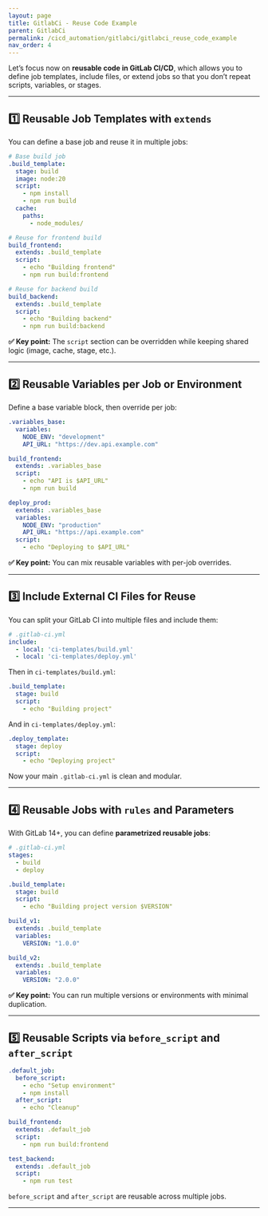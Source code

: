 ```yaml
---
layout: page
title: GitlabCi - Reuse Code Example
parent: GitlabCi
permalink: /cicd_automation/gitlabci/gitlabci_reuse_code_example
nav_order: 4
---
```


Let’s focus now on **reusable code in GitLab CI/CD**, which allows you to define job templates, include files, or extend jobs so that you don’t repeat scripts, variables, or stages.

---

## 1️⃣ **Reusable Job Templates with `extends`**

You can define a base job and reuse it in multiple jobs:

```yaml
# Base build job
.build_template:
  stage: build
  image: node:20
  script:
    - npm install
    - npm run build
  cache:
    paths:
      - node_modules/

# Reuse for frontend build
build_frontend:
  extends: .build_template
  script:
    - echo "Building frontend"
    - npm run build:frontend

# Reuse for backend build
build_backend:
  extends: .build_template
  script:
    - echo "Building backend"
    - npm run build:backend
```

**✅ Key point:** The `script` section can be overridden while keeping shared logic (image, cache, stage, etc.).

---

## 2️⃣ **Reusable Variables per Job or Environment**

Define a base variable block, then override per job:

```yaml
.variables_base:
  variables:
    NODE_ENV: "development"
    API_URL: "https://dev.api.example.com"

build_frontend:
  extends: .variables_base
  script:
    - echo "API is $API_URL"
    - npm run build

deploy_prod:
  extends: .variables_base
  variables:
    NODE_ENV: "production"
    API_URL: "https://api.example.com"
  script:
    - echo "Deploying to $API_URL"
```

**✅ Key point:** You can mix reusable variables with per-job overrides.

---

## 3️⃣ **Include External CI Files for Reuse**

You can split your GitLab CI into multiple files and include them:

```yaml
# .gitlab-ci.yml
include:
  - local: 'ci-templates/build.yml'
  - local: 'ci-templates/deploy.yml'
```

Then in `ci-templates/build.yml`:

```yaml
.build_template:
  stage: build
  script:
    - echo "Building project"
```

And in `ci-templates/deploy.yml`:

```yaml
.deploy_template:
  stage: deploy
  script:
    - echo "Deploying project"
```

Now your main `.gitlab-ci.yml` is clean and modular.

---

## 4️⃣ **Reusable Jobs with `rules` and Parameters**

With GitLab 14+, you can define **parametrized reusable jobs**:

```yaml
# .gitlab-ci.yml
stages:
  - build
  - deploy

.build_template:
  stage: build
  script:
    - echo "Building project version $VERSION"

build_v1:
  extends: .build_template
  variables:
    VERSION: "1.0.0"

build_v2:
  extends: .build_template
  variables:
    VERSION: "2.0.0"
```

**✅ Key point:** You can run multiple versions or environments with minimal duplication.

---

## 5️⃣ **Reusable Scripts via `before_script` and `after_script`**

```yaml
.default_job:
  before_script:
    - echo "Setup environment"
    - npm install
  after_script:
    - echo "Cleanup"

build_frontend:
  extends: .default_job
  script:
    - npm run build:frontend

test_backend:
  extends: .default_job
  script:
    - npm run test
```

`before_script` and `after_script` are reusable across multiple jobs.

---
